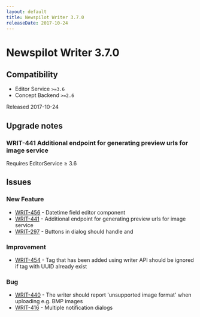 ```yaml
---
layout: default
title: Newspilot Writer 3.7.0
releaseDate: 2017-10-24
---
```

<div class="jumbotron">
    <h1>Newspilot Writer 3.7.0</h1>    
    <h2>Compatibility</h2>
    <ul>
        <li>Editor Service <code>>=3.6</code></li>
        <li>Concept Backend <code>>=2.6</code></li>
    </ul>
</div>

Released 2017-10-24



## Upgrade notes  
      
### WRIT-441 Additional endpoint for generating preview urls for image service 
Requires EditorService ≥ 3.6                 



## Issues  


### New Feature 
 
 * [WRIT-456](https://jira.infomaker.se/browse/WRIT-456) - Datetime field editor component  
 * [WRIT-441](https://jira.infomaker.se/browse/WRIT-441) - Additional endpoint for generating preview urls for image service  
 * [WRIT-297](https://jira.infomaker.se/browse/WRIT-297) - Buttons in dialog should handle <enter> and <tab> 


### Improvement 
 
 * [WRIT-454](https://jira.infomaker.se/browse/WRIT-454) - Tag that has been added using writer API should be ignored if tag with UUID already exist 


### Bug 
 
 * [WRIT-440](https://jira.infomaker.se/browse/WRIT-440) - The writer should report 'unsupported image format' when uploading e.g. BMP images  
 * [WRIT-416](https://jira.infomaker.se/browse/WRIT-416) - Multiple notification dialogs 


